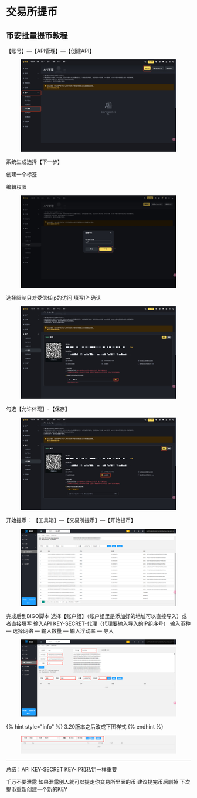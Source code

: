 # 交易所提币

## 币安批量提币教程&#x20;

【账号】—【API管理】—【创建API】

<figure><img src="../../.gitbook/assets/image (17).png" alt=""><figcaption></figcaption></figure>

系统生成选择【下一步】

创建一个标签

编辑权限

<figure><img src="../../.gitbook/assets/image (72).png" alt=""><figcaption></figcaption></figure>

选择限制只对受信任ip的访问 填写IP-确认

<figure><img src="../../.gitbook/assets/image (71).png" alt=""><figcaption></figcaption></figure>

勾选【允许体现】-【保存】

<figure><img src="../../.gitbook/assets/image (70).png" alt=""><figcaption></figcaption></figure>

开始提币： 【工具箱】—【交易所提币】—【开始提币】&#x20;

<figure><img src="../../.gitbook/assets/image (68).png" alt=""><figcaption></figcaption></figure>

完成后到BIGO脚本 选择【账户组】（账户组里是添加好的地址可以直接导入）或者直接填写 输入API KEY-SECRET-代理（代理要输入导入的IP组序号） 输入币种 — 选择网络 — 输入数量 — 输入浮动率 — 导入

<figure><img src="../../.gitbook/assets/image (69).png" alt=""><figcaption></figcaption></figure>

{% hint style="info" %}
3.20版本之后改成下图样式
{% endhint %}

<figure><img src="../../.gitbook/assets/image (26).png" alt=""><figcaption></figcaption></figure>

***

总结：API KEY-SECRET KEY-IP和私钥一样重要

千万不要泄露 如果泄露别人就可以提走你交易所里面的币 建议提完币后删掉 下次提币重新创建一个新的KEY



